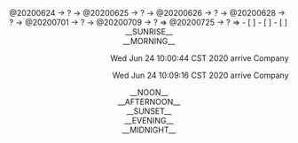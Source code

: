 <link rel="stylesheet"  type="text/css" href="./css/activity.css"/>
<TODO>@20200624 → ? → @20200625 → ? → @20200626 → ? → @20200628 → ? → @20200701 → ? → @20200709 → ? ⇒ @20200725 → ? ⇒ </TODO>
- [ ]    
- [ ]    
- [ ]    

<center><timeblock>__SUNRISE__</timeblock></center>
<center><timeblock>__MORNING__</timeblock></center>
<p align="right"><action>Wed Jun 24 10:00:44 CST 2020 arrive Company</action></p>
<p align="right"><action>Wed Jun 24 10:09:16 CST 2020 arrive Company</action></p>
<center><timeblock>__NOON__</timeblock></center>
<center><timeblock>__AFTERNOON__</timeblock></center>
<center><timeblock>__SUNSET__</timeblock></center>
<center><timeblock>__EVENING__</timeblock></center>
<center><timeblock>__MIDNIGHT__</timeblock></center>
